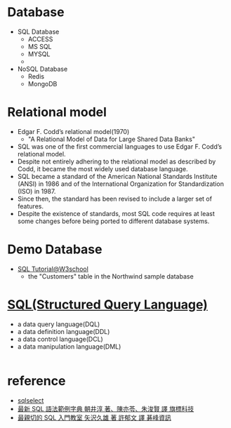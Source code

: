 # Database
- SQL Database
  - ACCESS
  - MS SQL
  - MYSQL
  -  
- NoSQL Database
  - Redis 
  - MongoDB

# Relational model
- Edgar F. Codd’s relational model(1970)
  - "A Relational Model of Data for Large Shared Data Banks"
- SQL was one of the first commercial languages to use Edgar F. Codd’s relational model. 
- Despite not entirely adhering to the relational model as described by Codd, it became the most widely used database language.
- SQL became a standard of the American National Standards Institute (ANSI) in 1986 and of the International Organization for Standardization (ISO) in 1987.
- Since then, the standard has been revised to include a larger set of features. 
- Despite the existence of standards, most SQL code requires at least some changes before being ported to different database systems.

# Demo Database
- [SQL Tutorial@W3school](https://www.w3schools.com/sql/)
  - the "Customers" table in the Northwind sample database


# [SQL(Structured Query Language)](https://en.wikipedia.org/wiki/SQL)
- a data query language(DQL)
- a data definition language(DDL)
- a data control language(DCL)
- a data manipulation language(DML)

```

```

# reference
- [sqlselect](https://www.1keydata.com/tw/sql/sqlselect.html)
- [最新 SQL 語法範例字典  朝井淳 著、陳亦苓、朱浚賢 譯  旗標科技](https://www.tenlong.com.tw/products/9789863124955?list_name=rd)
- [最親切的 SQL 入門教室  矢沢久雄 著 許郁文 譯  碁峰資訊](https://www.tenlong.com.tw/products/9789865026004?list_name=srh)
